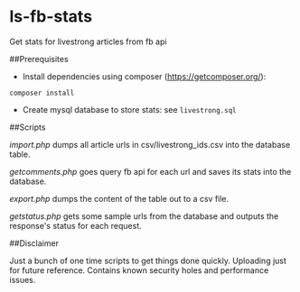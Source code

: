 # ls-fb-stats
Get stats for livestrong articles from fb api

##Prerequisites

- Install dependencies using composer (https://getcomposer.org/):

`composer install`

- Create mysql database to store stats: see `livestrong.sql`

##Scripts

*import.php* dumps all article urls in csv/livestrong_ids.csv into the database table.

*getcomments.php* goes query fb api for each url and saves its stats into the database.

*export.php* dumps the content of the table out to a csv file.

*getstatus.php* gets some sample urls from the database and outputs the response's status for each request.

##Disclaimer

Just a bunch of one time scripts to get things done quickly.
Uploading just for future reference.
Contains known security holes and performance issues.